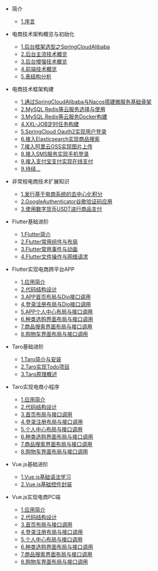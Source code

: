 * 简介
  * [1.序言](markdown/0_start/1.序言)

* 电商技术架构概览与初始化
  * [1.后台框架选型之SpringCloudAlibaba](markdown/1_init/1.后台框架选型之SpringCloudAlibaba)
  * [2.后台主流技术概览](markdown/1_init/2.后台主流技术概览)
  * [3.后台增强技术概览](markdown/1_init/3.后台增强技术概览)
  * [4.前端技术概览](markdown/1_init/4.前端技术概览)
  * [5.表结构分析](markdown/1_init/4.表结构分析)


* 电商技术框架构建
  * [1.通过SpringCloudAlibaba与Nacos搭建微服务基础骨架](markdown/2_build/1.通过SpringCloudAlibaba与Nacos搭建微服务基础骨架)
  * [2.MySQL,Redis等云服务选择与使用](markdown/2_build/2.MySQL,Redis等云服务选择与使用)
  * [3.MySQL,Redis等云服务Docker构建](markdown/2_build/3.MySQL,Redis等云服务Docker构建)
  * [4.XXL-JOB定时任务构建](markdown/2_build/4.XXL-JOB定时任务构建)
  * [5.SpringCloud Oauth2实现用户登录](markdown/2_build/5.SpringCloudOauth2实现用户登录)
  * [6.接入Elasticsearch实现商品搜索](markdown/2_build/6.接入Elasticsearch实现商品搜索)
  * [7.接入阿里云OSS实现图片上传](markdown/2_build/7.接入阿里云OSS实现图片上传)
  * [8.接入SMS服务实现手机登录](markdown/2_build/8.接入SMS服务实现手机登录)
  * [9.接入支付宝支付实现在线支付](markdown/2_build/9.接入支付宝支付实现在线支付)
  * [9.待续...](9.待续...)
  

* 非常规电商技术扩展知识
  * [1.发行基于电商系统的去中心化积分](markdown/3_extension/1.发行基于电商系统的去中心化积分)
  * [2.GoogleAuthenticator谷歌验证码应用](markdown/3_extension/2.GoogleAuthenticator谷歌验证码应用)
  * [3.使用数字货币USDT进行商品支付](markdown/3_extension/3.使用数字货币USDT进行商品支付)



* Flutter基础进阶
  * [1.Flutter简介](markdown/4_flutter_base/1.Flutter简介)
  * [2.Flutter常用组件与布局](markdown/4_flutter_base/2.Flutter常用组件与布局)
  * [3.Flutter常用事件与动画](markdown/4_flutter_base/3.Flutter常用事件与动画)
  * [4.Flutter文件操作与网络请求](markdown/4_flutter_base/4.Flutter文件操作与网络请求)

* Flutter实现电商跨平台APP
  * [1.应用简介](markdown/5_flutter_dev/1.应用简介)
  * [2.代码结构设计](markdown/5_flutter_dev/2.代码结构设计)
  * [3.APP首页布局与Dio接口调用](markdown/5_flutter_dev/3.APP首页布局与Dio接口调用)
  * [4.登录注册布局与Dio接口调用](markdown/5_flutter_dev/4.登录注册布局与Dio接口调用)
  * [5.APP个人中心布局与接口调用](markdown/5_flutter_dev/5.APP个人中心布局与接口调用)
  * [6.种类选购界面布局与接口调用](markdown/5_flutter_dev/6.种类选购界面布局与接口调用)
  * [7.商品搜索界面布局与接口调用](markdown/5_flutter_dev/7.商品搜索界面布局与接口调用)
  * [8.购物车界面布局与接口调用](markdown/5_flutter_dev/8.购物车界面布局与接口调用)


* Taro基础进阶
  * [1.Taro简介与安装](markdown/6_taro_base/1.Taro简介与安装)
  * [2.Taro实现Todo项目](markdown/6_taro_base/2.Taro实现Todo项目)
  * [3.Taro原理概述](markdown/6_taro_base/3.Taro原理概述)

* Taro实现电商小程序
  * [1.应用简介](markdown/7_taro_dev/1.应用简介)
  * [2.代码结构设计](markdown/7_taro_dev/2.代码结构设计)
  * [3.首页布局与接口调用](markdown/7_taro_dev/3.首页布局与接口调用)
  * [4.登录注册布局与接口调用](markdown/7_taro_dev/4.登录注册布局与接口调用)
  * [5.个人中心布局与接口调用](markdown/7_taro_dev/5.个人中心布局与接口调用)
  * [6.种类选购界面布局与接口调用](markdown/7_taro_dev/6.种类选购界面布局与接口调用)
  * [7.商品搜索界面布局与接口调用](markdown/7_taro_dev/7.商品搜索界面布局与接口调用)
  * [8.购物车界面布局与接口调用](markdown/7_taro_dev/8.购物车界面布局与接口调用)


* Vue.js基础进阶
  * [1.Vue.js基础语法学习](markdown/8_vue_base/1.Vue.js基础语法学习)
  * [2.Vue.js基础控件封装](markdown/8_vue_base/2.Vue.js基础控件封装)

* Vue.js实现电商PC端
  * [1.应用简介](markdown/9_vue_dev/1.应用简介)
  * [2.代码结构设计](markdown/9_vue_dev/markdown/9_vue_dev/2.代码结构设计)
  * [3.首页布局与接口调用](markdown/9_vue_dev/3.首页布局与接口调用)
  * [4.登录注册布局与接口调用](markdown/9_vue_dev/4.登录注册布局与接口调用)
  * [5.个人中心布局与接口调用](markdown/9_vue_dev/5.个人中心布局与接口调用)
  * [6.种类选购界面布局与接口调用](markdown/9_vue_dev/6.种类选购界面布局与接口调用)
  * [7.商品搜索界面布局与接口调用](markdown/9_vue_dev/7.商品搜索界面布局与接口调用)
  * [8.购物车界面布局与接口调用](markdown/9_vue_dev/8.购物车界面布局与接口调用)

